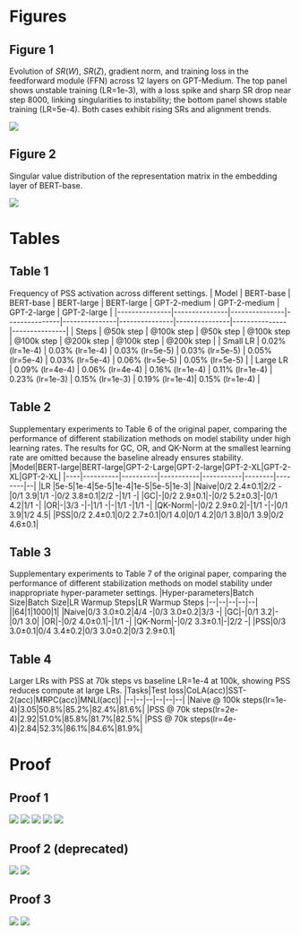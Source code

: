 # Figures
## Figure 1
Evolution of $SR(W)$, $SR(Z)$, gradient norm, and training loss in the feedforward module (FFN) across 12 layers on GPT-Medium. The top panel shows unstable training (LR=1e-3), with a loss spike and sharp SR drop near step 8000, linking singularities to instability; the bottom panel shows stable training (LR=5e-4). Both cases exhibit rising SRs and alignment trends.

![](./imgs/metrics.PNG)

## Figure 2
Singular value distribution of the representation matrix in the embedding layer of BERT-base.

![](./imgs/dominant_feature.png)

# Tables
## Table 1
Frequency of PSS activation across different settings.
| Model         | BERT-base     | BERT-base     | BERT-large    | BERT-large    | GPT-2-medium  | GPT-2-medium  | GPT-2-large   | GPT-2-large   |
|---------------|---------------|---------------|---------------|---------------|---------------|---------------|---------------|---------------|
| Steps         | @50k step     | @100k step    | @50k step     | @100k step    | @100k step    | @200k step    | @100k step    | @200k step    |
| Small LR      | 0.02% (lr=1e-4)         | 0.03% (lr=1e-4)     | 0.03% (lr=5e-5) | 0.03% (lr=5e-5) | 0.05% (lr=5e-4) | 0.03% (lr=5e-4) | 0.06% (lr=5e-5) | 0.05% (lr=5e-5) |
| Large LR      | 0.09% (lr=4e-4) | 0.06% (lr=4e-4) | 0.16% (lr=1e-4) | 0.11% (lr=1e-4) | 0.23% (lr=1e-3) | 0.15% (lr=1e-3)  | 0.19% (lr=1e-4)| 0.15% (lr=1e-4) |

## Table 2
Supplementary experiments to Table 6 of the original paper, comparing the performance of different stabilization methods on model stability under high learning rates.
The results for GC, OR, and QK-Norm at the smallest learning rate are omitted because the baseline already ensures stability.
|Model|BERT-large|BERT-large|GPT-2-Large|GPT-2-large|GPT-2-XL|GPT-2-XL|GPT-2-XL|
|----|----------|----------|-----------|-----------|--------|--------|--|
|LR   |5e-5|1e-4|5e-5|1e-4|1e-5|5e-5|1e-3|
|Naive|0/2 2.4±0.1|2/2 -|0/1 3.9|1/1 -|0/2 3.8±0.1|2/2 -|1/1 -|
|GC|-|0/2 2.9±0.1|-|0/2 5.2±0.3|-|0/1 4.2|1/1 -|
|OR|-|3/3 -|-|1/1 -|-|1/1 -|1/1 -|
|QK-Norm|-|0/2 2.9±0.2|-|1/1 -|-|0/1 3.9|1/2 4.5|
|PSS|0/2 2.4±0.1|0/2 2.7±0.1|0/1 4.0|0/1 4.2|0/1 3.8|0/1 3.9|0/2 4.6±0.1|

## Table 3
Supplementary experiments to Table 7 of the original paper, comparing the performance of different stabilization methods on model stability under inappropriate hyper-parameter settings.
|Hyper-parameters|Batch Size|Batch Size|LR Warmup Steps|LR Warmup Steps
|--|--|--|--|--|
||64|1|1000|1|
|Naive|0/3 3.0±0.2|4/4 -|0/3 3.0±0.2|3/3 -|
|GC|-|0/1 3.2|-|0/1 3.0|
|OR|-|0/2 4.0±0.1|-|1/1 -|
|QK-Norm|-|0/2 3.3±0.1|-|2/2 -|
|PSS|0/3 3.0±0.1|0/4 3.4±0.2|0/3 3.0±0.2|0/3 2.9±0.1|

## Table 4
Larger LRs with PSS at 70k steps vs baseline LR=1e-4 at 100k, showing PSS reduces compute at large LRs.
|Tasks|Test loss|CoLA(acc)|SST-2(acc)|MRPC(acc)|MNLI(acc)|
|--|--|--|--|--|--|
|Naive @ 100k steps(lr=1e-4)|3.05|50.8%|85.2%|82.4%|81.6%|
|PSS @ 70k steps(lr=2e-4)|2.92|51.0%|85.8%|81.7%|82.5%|
|PSS @ 70k steps(lr=4e-4)|2.84|52.3%|86.1%|84.6%|81.9%|

# Proof 
## Proof 1
![](./imgs/lower_bound_1.png)
![](./imgs/lower_bound_2.png)
![](./imgs/lower_bound_3.png)
![](./imgs/lower_bound_4.png)
![](./imgs/lower_bound_5.png)

## Proof 2 (deprecated)
![](./imgs/negativity_1.png)
![](./imgs/negativity_2.png)

## Proof 3
![](./imgs/proof_3_1.png)
![](./imgs/proof_3_2.png)
